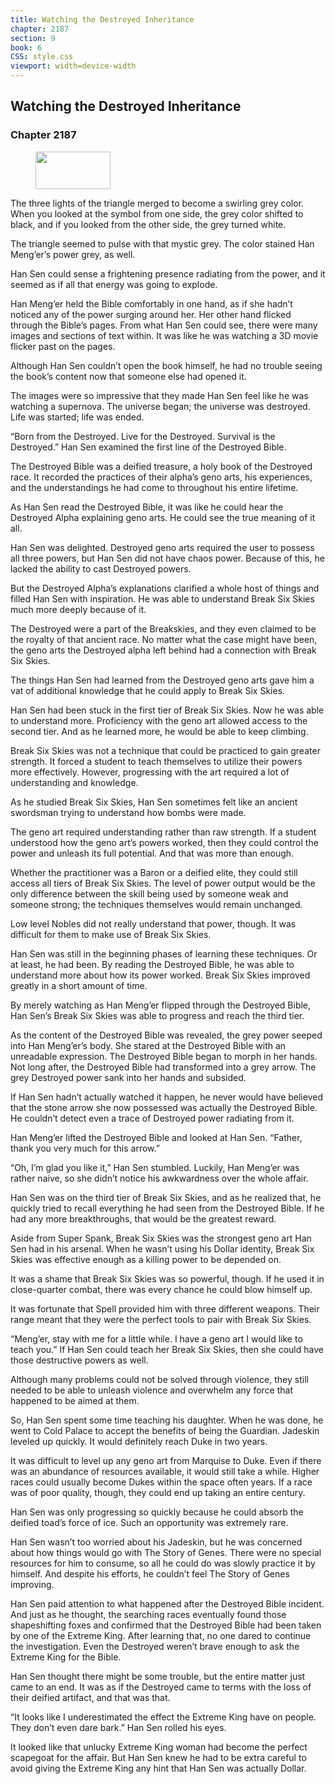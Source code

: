 ```yaml
---
title: Watching the Destroyed Inheritance
chapter: 2187
section: 9
book: 6
CSS: style.css
viewport: width=device-width
---
```


## Watching the Destroyed Inheritance

### Chapter 2187

<figure>
	<img src="../Images/gem.gif" alt="" id="gem" width="120" height="60" />
</figure>

The three lights of the triangle merged to become a swirling grey color. When you looked at the symbol from one side, the grey color shifted to black, and if you looked from the other side, the grey turned white.

The triangle seemed to pulse with that mystic grey. The color stained Han Meng’er’s power grey, as well.

Han Sen could sense a frightening presence radiating from the power, and it seemed as if all that energy was going to explode.

Han Meng’er held the Bible comfortably in one hand, as if she hadn’t noticed any of the power surging around her. Her other hand flicked through the Bible’s pages. From what Han Sen could see, there were many images and sections of text within. It was like he was watching a 3D movie flicker past on the pages.

Although Han Sen couldn’t open the book himself, he had no trouble seeing the book’s content now that someone else had opened it.

The images were so impressive that they made Han Sen feel like he was watching a supernova. The universe began; the universe was destroyed. Life was started; life was ended.

“Born from the Destroyed. Live for the Destroyed. Survival is the Destroyed.” Han Sen examined the first line of the Destroyed Bible.

The Destroyed Bible was a deified treasure, a holy book of the Destroyed race. It recorded the practices of their alpha’s geno arts, his experiences, and the understandings he had come to throughout his entire lifetime.

As Han Sen read the Destroyed Bible, it was like he could hear the Destroyed Alpha explaining geno arts. He could see the true meaning of it all.

Han Sen was delighted. Destroyed geno arts required the user to possess all three powers, but Han Sen did not have chaos power. Because of this, he lacked the ability to cast Destroyed powers.

But the Destroyed Alpha’s explanations clarified a whole host of things and filled Han Sen with inspiration. He was able to understand Break Six Skies much more deeply because of it.

The Destroyed were a part of the Breakskies, and they even claimed to be the royalty of that ancient race. No matter what the case might have been, the geno arts the Destroyed alpha left behind had a connection with Break Six Skies.

The things Han Sen had learned from the Destroyed geno arts gave him a vat of additional knowledge that he could apply to Break Six Skies.

Han Sen had been stuck in the first tier of Break Six Skies. Now he was able to understand more. Proficiency with the geno art allowed access to the second tier. And as he learned more, he would be able to keep climbing.

Break Six Skies was not a technique that could be practiced to gain greater strength. It forced a student to teach themselves to utilize their powers more effectively. However, progressing with the art required a lot of understanding and knowledge.

As he studied Break Six Skies, Han Sen sometimes felt like an ancient swordsman trying to understand how bombs were made.

The geno art required understanding rather than raw strength. If a student understood how the geno art’s powers worked, then they could control the power and unleash its full potential. And that was more than enough.

Whether the practitioner was a Baron or a deified elite, they could still access all tiers of Break Six Skies. The level of power output would be the only difference between the skill being used by someone weak and someone strong; the techniques themselves would remain unchanged.

Low level Nobles did not really understand that power, though. It was difficult for them to make use of Break Six Skies.

Han Sen was still in the beginning phases of learning these techniques. Or at least, he had been. By reading the Destroyed Bible, he was able to understand more about how its power worked. Break Six Skies improved greatly in a short amount of time.

By merely watching as Han Meng’er flipped through the Destroyed Bible, Han Sen’s Break Six Skies was able to progress and reach the third tier.

As the content of the Destroyed Bible was revealed, the grey power seeped into Han Meng’er’s body. She stared at the Destroyed Bible with an unreadable expression. The Destroyed Bible began to morph in her hands. Not long after, the Destroyed Bible had transformed into a grey arrow. The grey Destroyed power sank into her hands and subsided.

If Han Sen hadn’t actually watched it happen, he never would have believed that the stone arrow she now possessed was actually the Destroyed Bible. He couldn’t detect even a trace of Destroyed power radiating from it.

Han Meng’er lifted the Destroyed Bible and looked at Han Sen. “Father, thank you very much for this arrow.”

“Oh, I’m glad you like it,” Han Sen stumbled. Luckily, Han Meng’er was rather naive, so she didn’t notice his awkwardness over the whole affair.

Han Sen was on the third tier of Break Six Skies, and as he realized that, he quickly tried to recall everything he had seen from the Destroyed Bible. If he had any more breakthroughs, that would be the greatest reward.

Aside from Super Spank, Break Six Skies was the strongest geno art Han Sen had in his arsenal. When he wasn’t using his Dollar identity, Break Six Skies was effective enough as a killing power to be depended on.

It was a shame that Break Six Skies was so powerful, though. If he used it in close-quarter combat, there was every chance he could blow himself up.

It was fortunate that Spell provided him with three different weapons. Their range meant that they were the perfect tools to pair with Break Six Skies.

“Meng’er, stay with me for a little while. I have a geno art I would like to teach you.” If Han Sen could teach her Break Six Skies, then she could have those destructive powers as well.

Although many problems could not be solved through violence, they still needed to be able to unleash violence and overwhelm any force that happened to be aimed at them.

So, Han Sen spent some time teaching his daughter. When he was done, he went to Cold Palace to accept the benefits of being the Guardian. Jadeskin leveled up quickly. It would definitely reach Duke in two years.

It was difficult to level up any geno art from Marquise to Duke. Even if there was an abundance of resources available, it would still take a while. Higher races could usually become Dukes within the space often years. If a race was of poor quality, though, they could end up taking an entire century.

Han Sen was only progressing so quickly because he could absorb the deified toad’s force of ice. Such an opportunity was extremely rare.

Han Sen wasn’t too worried about his Jadeskin, but he was concerned about how things would go with The Story of Genes. There were no special resources for him to consume, so all he could do was slowly practice it by himself. And despite his efforts, he couldn’t feel The Story of Genes improving.

Han Sen paid attention to what happened after the Destroyed Bible incident. And just as he thought, the searching races eventually found those shapeshifting foxes and confirmed that the Destroyed Bible had been taken by one of the Extreme King. After learning that, no one dared to continue the investigation. Even the Destroyed weren’t brave enough to ask the Extreme King for the Bible.

Han Sen thought there might be some trouble, but the entire matter just came to an end. It was as if the Destroyed came to terms with the loss of their deified artifact, and that was that.

“It looks like I underestimated the effect the Extreme King have on people. They don’t even dare bark.” Han Sen rolled his eyes.

It looked like that unlucky Extreme King woman had become the perfect scapegoat for the affair. But Han Sen knew he had to be extra careful to avoid giving the Extreme King any hint that Han Sen was actually Dollar.